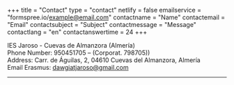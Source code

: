+++
title = "Contact"
type = "contact"
netlify = false
emailservice = "formspree.io/example@email.com"
contactname = "Name"
contactemail = "Email"
contactsubject = "Subject"
contactmessage = "Message"
contactlang = "en"
contactanswertime = 24
+++

IES Jaroso - Cuevas de Almanzora (Almería)  
Phone Number: 950451705 – (Corporat. 798705))  
Address: Carr. de Águilas, 2, 04610 Cuevas del Almanzora, Almería  
Email Erasmus: dawgiatjaroso@gmail.com  

---  